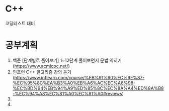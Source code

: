 # C++ 

코딩테스트 대비


# 공부계획

1. 백준 [단계별로 풀어보기] 1~12단계 풀어보면서 문법 익히기
(https://www.acmicpc.net/)
3. 인프런 C++ 알고리즘 강의 듣기
(https://www.inflearn.com/course/%EB%91%90%EC%9E%87-%EC%95%8C%EA%B3%A0%EB%A6%AC%EC%A6%98-%EC%BD%94%EB%94%A9%ED%85%8C%EC%8A%A4%ED%8A%B8-%EC%94%A8%EC%81%A0%EC%81%A0#reviews)
5. 
6. 
